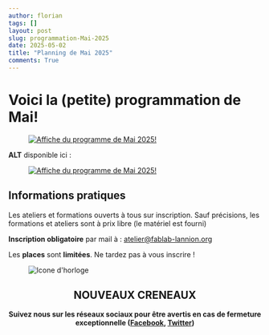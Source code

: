 ```yaml
---
author: florian
tags: []
layout: post
slug: programmation-Mai-2025
date: 2025-05-02
title: "Planning de Mai 2025"
comments: True
---
```

Voici la (petite) programmation de Mai! </a>
========
<figure>
	<a href="{{ site.static_url }}/mai.png"><img src="{{ site.static_url }}/mai.png" alt="Affiche du programme de Mai 2025!"></a>
</figure>

**ALT** disponible ici :
<figure>
	<a href="{{ site.static_url }}/mai.pdf"><img src="{{ site.static_url }}/mai.pdf" alt="Affiche du programme de Mai 2025!"></a>
</figure>

Informations pratiques
--------
Les ateliers et formations ouverts à tous sur inscription. Sauf précisions, les formations et ateliers sont à prix libre (le matériel est fourni)

**Inscription obligatoire** par mail à : 
atelier@fablab-lannion.org

Les **places** sont **limitées**. Ne tardez pas à vous inscrire !


<figure>
<img src="{{ site.static_url }}/icone-horloge.png" alt="Icone d'horloge" />
</figure> 
<div align="center">
<h2>NOUVEAUX CRENEAUX</h2>

<p><b>Suivez nous sur les réseaux sociaux pour être avertis en cas de fermeture exceptionnelle (<a href="https://www.facebook.com/fablablannion">Facebook</a>, <a href="https://twitter.com/notifications">Twitter</a>)</b></p>
</div>


